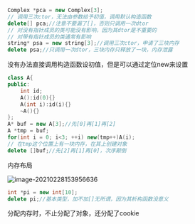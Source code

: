 ```c++
Complex *pca = new Complex[3];
// 调用三次ctor，无法由参数给予初值，调用默认构造函数
delete[] pca;//注意不要漏了[]，否则只调用一次dtor
// 对没有指针成员的类可能没有影响，因为其dtor是不重要的
// 对带有指针成员的类通常有影响
string* psa = new string[3];//调用三次ctor，申请了三块内存
delete psa;//只调用一次dtor，三块内存只释放了一块，内存泄露
```

没有办法直接调用构造函数设初值，但是可以通过定位new来设置

```c++
class A{
public:
    int id;
    A():id(0){}
    A(int i):id(i){}
    ~A(){}
};
A* buf = new A[3];//先[0]再[1]再[2]
A *tmp = buf;
for(int i = 0; i<3; ++i) new(tmp++)A(i);
// 在tmp这个位置上有一块内存，在其上创建对象
delete []buf;//先[2]再[1]再[0]，次序颠倒
```



内存布局

![image-20210228153956636](C:\Users\xuyingfeng\AppData\Roaming\Typora\typora-user-images\image-20210228153956636.png)

```c++
int *pi = new int[10];
delete pi;//基本类型，加不加[]无所谓，因为其析构函数没意义
```

分配内存时，不止分配了对象，还分配了cookie